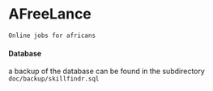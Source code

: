 # AFreeLance

`Online jobs for africans`

#### Database 
a backup of the database can be found in the subdirectory
`doc/backup/skillfindr.sql`